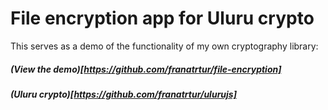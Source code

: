 # File encryption app for Uluru crypto
This serves as a demo of the functionality of my own cryptography library:   
##### (View the demo)[https://github.com/franatrtur/file-encryption] 
##### (Uluru crypto)[https://github.com/franatrtur/ulurujs]